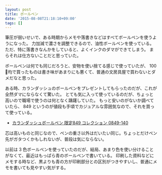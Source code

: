 ```yaml
---
layout: post
title: ボールペン
date: '2015-08-08T21:18:10+09:00'
tags: []
---
```


筆圧が弱いせいで、ある時期からメモや落書きなどはすべてボールペンを使うようになった。
力加減で濃さを調整できるので、油性ボールペンを使っている。
ただ、特に落書きなんかをしていると、よくインクのダマができてしまう。
まらそれは仕方ないことだと思っていた。

ボールペンは何でも同じだろうと、安物を使い捨てる感じで使っていたが、
100 均で買ったものは書き味があまりにも悪くて、普通の文房具屋で買わないとダメだなと思った。

ある時、カランダッシュのボールペンをプレゼントしてもらったのだが、これが全然ダマにならなくて驚いた。
とても気に入って使っているのだが、ちょっと高いので職場で使うのは何となく躊躇していた。
もっと安いのがないか調べていたら、 849 というのが値段も手頃でカジュアルな雰囲気なので、それを買って使っている。

- [カランダッシュボールペン 限定849 コレクション 0849-140](http://www.amazon.co.jp/dp/B004DW0OXO/)

芯は高いものと同じなので、ペンの重さ以外はだいたい同じ。ちょっとだけペン先がガタつくかもしれないが、普段は気にならない。

以前は 3 色ボールペンを使っていたのだが、結局、あまり色を使い分けることがなくて、最近はもっぱら青のボールペンで書いている。
印刷した資料などにメモする時など、黒よりも青の方が印刷部分との区別がつきやすいし、普通にメモを書いても見やすい気がする。
